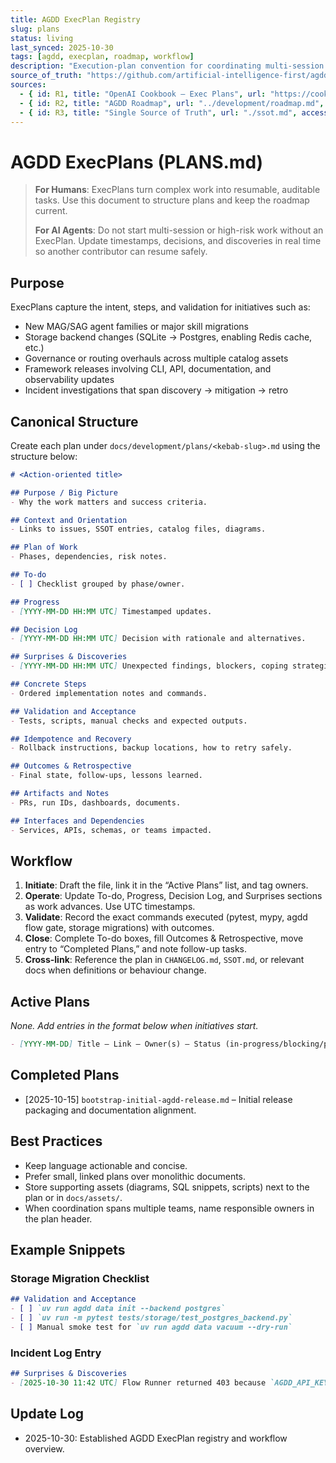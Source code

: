 ```yaml
---
title: AGDD ExecPlan Registry
slug: plans
status: living
last_synced: 2025-10-30
tags: [agdd, execplan, roadmap, workflow]
description: "Execution-plan convention for coordinating multi-session initiatives across the AG-Driven Development framework."
source_of_truth: "https://github.com/artificial-intelligence-first/agdd"
sources:
  - { id: R1, title: "OpenAI Cookbook – Exec Plans", url: "https://cookbook.openai.com/articles/codex_exec_plans", accessed: "2025-10-30" }
  - { id: R2, title: "AGDD Roadmap", url: "../development/roadmap.md", accessed: "2025-10-30" }
  - { id: R3, title: "Single Source of Truth", url: "./ssot.md", accessed: "2025-10-30" }
---
```


# AGDD ExecPlans (PLANS.md)

> **For Humans**: ExecPlans turn complex work into resumable, auditable tasks. Use this document to structure plans and keep the roadmap current.
>
> **For AI Agents**: Do not start multi-session or high-risk work without an ExecPlan. Update timestamps, decisions, and discoveries in real time so another contributor can resume safely.

## Purpose

ExecPlans capture the intent, steps, and validation for initiatives such as:

- New MAG/SAG agent families or major skill migrations
- Storage backend changes (SQLite → Postgres, enabling Redis cache, etc.)
- Governance or routing overhauls across multiple catalog assets
- Framework releases involving CLI, API, documentation, and observability updates
- Incident investigations that span discovery → mitigation → retro

## Canonical Structure

Create each plan under `docs/development/plans/<kebab-slug>.md` using the structure below:

```markdown
# <Action-oriented title>

## Purpose / Big Picture
- Why the work matters and success criteria.

## Context and Orientation
- Links to issues, SSOT entries, catalog files, diagrams.

## Plan of Work
- Phases, dependencies, risk notes.

## To-do
- [ ] Checklist grouped by phase/owner.

## Progress
- [YYYY-MM-DD HH:MM UTC] Timestamped updates.

## Decision Log
- [YYYY-MM-DD HH:MM UTC] Decision with rationale and alternatives.

## Surprises & Discoveries
- [YYYY-MM-DD HH:MM UTC] Unexpected findings, blockers, coping strategies.

## Concrete Steps
- Ordered implementation notes and commands.

## Validation and Acceptance
- Tests, scripts, manual checks and expected outputs.

## Idempotence and Recovery
- Rollback instructions, backup locations, how to retry safely.

## Outcomes & Retrospective
- Final state, follow-ups, lessons learned.

## Artifacts and Notes
- PRs, run IDs, dashboards, documents.

## Interfaces and Dependencies
- Services, APIs, schemas, or teams impacted.
```

## Workflow

1. **Initiate**: Draft the file, link it in the “Active Plans” list, and tag owners.
2. **Operate**: Update To-do, Progress, Decision Log, and Surprises sections as work advances. Use UTC timestamps.
3. **Validate**: Record the exact commands executed (pytest, mypy, agdd flow gate, storage migrations) with outcomes.
4. **Close**: Complete To-do boxes, fill Outcomes & Retrospective, move entry to “Completed Plans,” and note follow-up tasks.
5. **Cross-link**: Reference the plan in `CHANGELOG.md`, `SSOT.md`, or relevant docs when definitions or behaviour change.

## Active Plans

_None. Add entries in the format below when initiatives start._

```markdown
- [YYYY-MM-DD] Title – Link – Owner(s) – Status (in-progress/blocking/paused)
```

## Completed Plans

- [2025-10-15] `bootstrap-initial-agdd-release.md` – Initial release packaging and documentation alignment.

## Best Practices

- Keep language actionable and concise.
- Prefer small, linked plans over monolithic documents.
- Store supporting assets (diagrams, SQL snippets, scripts) next to the plan or in `docs/assets/`.
- When coordination spans multiple teams, name responsible owners in the plan header.

## Example Snippets

### Storage Migration Checklist
```markdown
## Validation and Acceptance
- [ ] `uv run agdd data init --backend postgres`
- [ ] `uv run -m pytest tests/storage/test_postgres_backend.py`
- [ ] Manual smoke test for `uv run agdd data vacuum --dry-run`
```

### Incident Log Entry
```markdown
## Surprises & Discoveries
- [2025-10-30 11:42 UTC] Flow Runner returned 403 because `AGDD_API_KEY` rotated without redeploy. Added key refresh to plan.
```

## Update Log

- 2025-10-30: Established AGDD ExecPlan registry and workflow overview.
